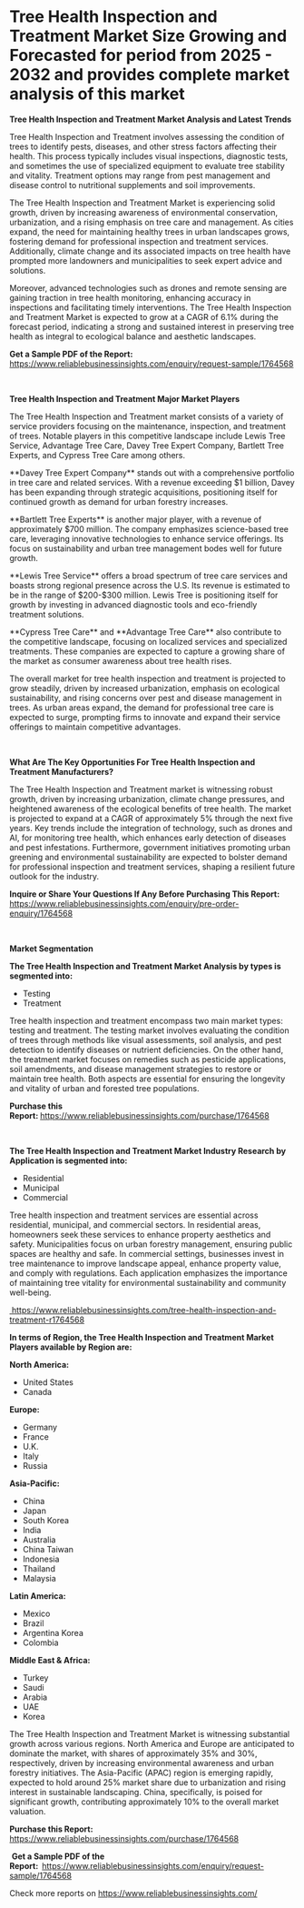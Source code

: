 <p><h1>Tree Health Inspection and Treatment Market Size Growing and Forecasted for period from 2025 - 2032 and provides complete market analysis of this market</h1></p><p><strong>Tree Health Inspection and Treatment Market Analysis and Latest Trends</strong></p>
<p><p>Tree Health Inspection and Treatment involves assessing the condition of trees to identify pests, diseases, and other stress factors affecting their health. This process typically includes visual inspections, diagnostic tests, and sometimes the use of specialized equipment to evaluate tree stability and vitality. Treatment options may range from pest management and disease control to nutritional supplements and soil improvements.</p><p>The Tree Health Inspection and Treatment Market is experiencing solid growth, driven by increasing awareness of environmental conservation, urbanization, and a rising emphasis on tree care and management. As cities expand, the need for maintaining healthy trees in urban landscapes grows, fostering demand for professional inspection and treatment services. Additionally, climate change and its associated impacts on tree health have prompted more landowners and municipalities to seek expert advice and solutions.</p><p>Moreover, advanced technologies such as drones and remote sensing are gaining traction in tree health monitoring, enhancing accuracy in inspections and facilitating timely interventions. The Tree Health Inspection and Treatment Market is expected to grow at a CAGR of 6.1% during the forecast period, indicating a strong and sustained interest in preserving tree health as integral to ecological balance and aesthetic landscapes.</p></p>
<p><strong>Get a Sample PDF of the Report:&nbsp;</strong> <a href="https://www.reliablebusinessinsights.com/enquiry/request-sample/1764568?utm_campaign=2318&utm_medium=2&utm_source=Github&utm_content=ia&utm_term=11042025&utm_id=tree-health-inspection-and-treatment">https://www.reliablebusinessinsights.com/enquiry/request-sample/1764568</a></p>
<p>&nbsp;</p>
<p><strong>Tree Health Inspection and Treatment Major Market Players</strong></p>
<p><p>The Tree Health Inspection and Treatment market consists of a variety of service providers focusing on the maintenance, inspection, and treatment of trees. Notable players in this competitive landscape include Lewis Tree Service, Advantage Tree Care, Davey Tree Expert Company, Bartlett Tree Experts, and Cypress Tree Care among others.</p><p>**Davey Tree Expert Company** stands out with a comprehensive portfolio in tree care and related services. With a revenue exceeding $1 billion, Davey has been expanding through strategic acquisitions, positioning itself for continued growth as demand for urban forestry increases.</p><p>**Bartlett Tree Experts** is another major player, with a revenue of approximately $700 million. The company emphasizes science-based tree care, leveraging innovative technologies to enhance service offerings. Its focus on sustainability and urban tree management bodes well for future growth.</p><p>**Lewis Tree Service** offers a broad spectrum of tree care services and boasts strong regional presence across the U.S. Its revenue is estimated to be in the range of $200-$300 million. Lewis Tree is positioning itself for growth by investing in advanced diagnostic tools and eco-friendly treatment solutions.</p><p>**Cypress Tree Care** and **Advantage Tree Care** also contribute to the competitive landscape, focusing on localized services and specialized treatments. These companies are expected to capture a growing share of the market as consumer awareness about tree health rises.</p><p>The overall market for tree health inspection and treatment is projected to grow steadily, driven by increased urbanization, emphasis on ecological sustainability, and rising concerns over pest and disease management in trees. As urban areas expand, the demand for professional tree care is expected to surge, prompting firms to innovate and expand their service offerings to maintain competitive advantages.</p></p>
<p>&nbsp;</p>
<p><strong>What Are The Key Opportunities For Tree Health Inspection and Treatment Manufacturers?</strong></p>
<p><p>The Tree Health Inspection and Treatment market is witnessing robust growth, driven by increasing urbanization, climate change pressures, and heightened awareness of the ecological benefits of tree health. The market is projected to expand at a CAGR of approximately 5% through the next five years. Key trends include the integration of technology, such as drones and AI, for monitoring tree health, which enhances early detection of diseases and pest infestations. Furthermore, government initiatives promoting urban greening and environmental sustainability are expected to bolster demand for professional inspection and treatment services, shaping a resilient future outlook for the industry.</p></p>
<p><strong>Inquire or Share Your Questions If Any Before Purchasing This Report:</strong> <a href="https://www.reliablebusinessinsights.com/enquiry/pre-order-enquiry/1764568?utm_campaign=2318&utm_medium=2&utm_source=Github&utm_content=ia&utm_term=11042025&utm_id=tree-health-inspection-and-treatment">https://www.reliablebusinessinsights.com/enquiry/pre-order-enquiry/1764568</a></p>
<p>&nbsp;</p>
<p><strong>Market Segmentation</strong></p>
<p><strong>The Tree Health Inspection and Treatment Market Analysis by types is segmented into:</strong></p>
<p><ul><li>Testing</li><li>Treatment</li></ul></p>
<p><p>Tree health inspection and treatment encompass two main market types: testing and treatment. The testing market involves evaluating the condition of trees through methods like visual assessments, soil analysis, and pest detection to identify diseases or nutrient deficiencies. On the other hand, the treatment market focuses on remedies such as pesticide applications, soil amendments, and disease management strategies to restore or maintain tree health. Both aspects are essential for ensuring the longevity and vitality of urban and forested tree populations.</p></p>
<p><strong>Purchase this Report:&nbsp;</strong><a href="https://www.reliablebusinessinsights.com/purchase/1764568?utm_campaign=2318&utm_medium=2&utm_source=Github&utm_content=ia&utm_term=11042025&utm_id=tree-health-inspection-and-treatment">https://www.reliablebusinessinsights.com/purchase/1764568</a></p>
<p>&nbsp;</p>
<p><strong>The Tree Health Inspection and Treatment Market Industry Research by Application is segmented into:</strong></p>
<p><ul><li>Residential</li><li>Municipal</li><li>Commercial</li></ul></p>
<p><p>Tree health inspection and treatment services are essential across residential, municipal, and commercial sectors. In residential areas, homeowners seek these services to enhance property aesthetics and safety. Municipalities focus on urban forestry management, ensuring public spaces are healthy and safe. In commercial settings, businesses invest in tree maintenance to improve landscape appeal, enhance property value, and comply with regulations. Each application emphasizes the importance of maintaining tree vitality for environmental sustainability and community well-being.</p></p>
<p><a href="https://www.reliablebusinessinsights.com/tree-health-inspection-and-treatment-r1764568?utm_campaign=2318&utm_medium=2&utm_source=Github&utm_content=ia&utm_term=11042025&utm_id=tree-health-inspection-and-treatment">&nbsp;https://www.reliablebusinessinsights.com/tree-health-inspection-and-treatment-r1764568</a></p>
<p><strong>In terms of Region, the Tree Health Inspection and Treatment Market Players available by Region are:</strong></p>
<p>
    <p> <strong> North America: </strong>
        <ul>
            <li>United States</li>
            <li>Canada</li>
        </ul>
        </p> 
    <p> <strong> Europe: </strong>
        <ul>
            <li>Germany</li>
            <li>France</li>
            <li>U.K.</li>
            <li>Italy</li>
            <li>Russia</li>
        </ul>
        </p> 
    <p> <strong> Asia-Pacific: </strong>
        <ul>
            <li>China</li>
            <li>Japan</li>
            <li>South Korea</li>
            <li>India</li>
            <li>Australia</li>
            <li>China Taiwan</li>
            <li>Indonesia</li>
            <li>Thailand</li>
            <li>Malaysia</li>
        </ul>
        </p> 
    <p> <strong> Latin America: </strong>
        <ul>
            <li>Mexico</li>
            <li>Brazil</li>
            <li>Argentina Korea</li>
            <li>Colombia</li>
        </ul>
        </p> 
    <p> <strong> Middle East & Africa: </strong>
        <ul>
            <li>Turkey</li>
            <li>Saudi</li>
            <li>Arabia</li>
            <li>UAE</li>
            <li>Korea</li>
        </ul>
    </p>
    </p>
<p><p>The Tree Health Inspection and Treatment Market is witnessing substantial growth across various regions. North America and Europe are anticipated to dominate the market, with shares of approximately 35% and 30%, respectively, driven by increasing environmental awareness and urban forestry initiatives. The Asia-Pacific (APAC) region is emerging rapidly, expected to hold around 25% market share due to urbanization and rising interest in sustainable landscaping. China, specifically, is poised for significant growth, contributing approximately 10% to the overall market valuation.</p></p>
<p><strong>Purchase this Report: </strong><a href="https://www.reliablebusinessinsights.com/purchase/1764568?utm_campaign=2318&utm_medium=2&utm_source=Github&utm_content=ia&utm_term=11042025&utm_id=tree-health-inspection-and-treatment">https://www.reliablebusinessinsights.com/purchase/1764568</a></p>
<p>&nbsp;<strong>Get a Sample PDF of the Report:&nbsp;&nbsp;</strong><a href="https://www.reliablebusinessinsights.com/enquiry/request-sample/1764568?utm_campaign=2318&utm_medium=2&utm_source=Github&utm_content=ia&utm_term=11042025&utm_id=tree-health-inspection-and-treatment">https://www.reliablebusinessinsights.com/enquiry/request-sample/1764568</a></p>
<p><strong></strong></p>
<p>Check more reports on <a href="https://www.reliablebusinessinsights.com/?utm_campaign=2318&utm_medium=2&utm_source=Github&utm_content=ia&utm_term=11042025&utm_id=tree-health-inspection-and-treatment">https://www.reliablebusinessinsights.com/</a></p>